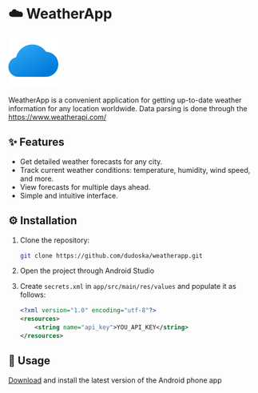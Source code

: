 # ☁️ WeatherApp

![Weather App Logo](https://github.com/dudoska/WeatherApp/blob/main/app/src/main/res/drawable/logo.png?raw=true)

WeatherApp is a convenient application for getting up-to-date weather information for any location worldwide. Data parsing is done through the https://www.weatherapi.com/

## ✨ Features

- Get detailed weather forecasts for any city.
- Track current weather conditions: temperature, humidity, wind speed, and more.
- View forecasts for multiple days ahead.
- Simple and intuitive interface.

## ⚙️ Installation

1. Clone the repository:

    ```bash
    git clone https://github.com/dudoska/weatherapp.git
    ```

3. Open the project through Android Studio

2. Create `secrets.xml` in `app/src/main/res/values` and populate it as follows:

    ```xml
    <?xml version="1.0" encoding="utf-8"?>
    <resources>
        <string name="api_key">YOU_API_KEY</string>
    </resources>
    ```

## 🚀 Usage

[Download](https://github.com/dudoska/WeatherApp/releases) and install the latest version of the Android phone app
